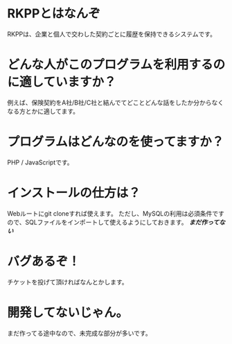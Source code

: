 # RKPPとはなんぞ
RKPPは、企業と個人で交わした契約ごとに履歴を保持できるシステムです。

# どんな人がこのプログラムを利用するのに適していますか？
例えば、保険契約をA社/B社/C社と結んでてどことどんな話をしたか分からなくなる方とかに適してます。

# プログラムはどんなのを使ってますか？
PHP / JavaScriptです。

# インストールの仕方は？
Webルートにgit cloneすれば使えます。
ただし、MySQLの利用は必須条件ですので、SQLファイルをインポートして使えるようにしておきます。
***まだ作ってない***

# バグあるぞ！
チケットを投げて頂ければなんとかします。

# 開発してないじゃん。
まだ作ってる途中なので、未完成な部分が多いです。
